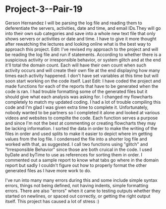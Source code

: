 # Project-3--Pair-19
Gerson Hernandez
I will be parsing the log file and reading them to deferentiate the servers, activities, date and time, and email IDs.They will go into their own sub categories and save into a whole new text file that only shows servers or activities or date and time. I have to give it more thought after rewatching the lectures and looking online what is the best way to approach this project.
Edit: I've revised my approach to the project and will be reading the log file and run if statements. According to whether there is a suspicious activity or irresponsible behavior, or system glitch and at the end it'll total the domain count. Each will have their own count when such activity occurs and will create their own file at the end displaying how many times each activity happened. I don't have set variables at this time but will soon start working on the code itself. 
Last Edit: 
I have coded the project and made functions for each of the reports that have to be generated when the code is ran. I had trouble formatting some of the generated files but it should give what each analysis was asking for. I changed my flowcharts completely to match my updated coding. I had a lot of trouble compiling this code and I'm glad I was given extra time to complete it. Unfortunately, nobody wanted to be partners so I completed it alone and looked at various videos and websites to compilte the code. Each function serves a purpose and since I'm not the best at commenting or creating flowcharts they may be lacking information. I sorted the data in order to make the writing of the files in order and used splits to make it easier to depict where im getting values from the log file. I condensed the file into a shorter log file and worked with that, as suggested. I call two functions using "glitch" and "Irresponsible Behavior" since those are both cruical in the code. I used byDate and byTime to use as references for sorting them in order. I commented out a sample report to know what tabs go where in the domain report but sadly I couldn't figure out how to properly format the other generated files as I have more work to do. 

I've run into many many errors during this and some include simple syntax errors, things not being defined, not having indents, simple formatting errors. There are also "errors" when it came to testing outputs whether they started on newlines, or spaced out correctly, or getting the right output itself. This project has caused a lot of stress :)
